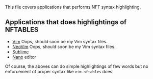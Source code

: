 This file covers applications that performs NFT syntax highlighting.

Applications that does highlightings of NFTABLES
------------------------------------------------

* [Vim]()  Oops, should soon be my Vim syntax files.
* [NeoVim]()  Oops, should soon be my Vim syntax files.
* [Sublime](https://github.com/HorlogeSkynet/Nftables)
* [Nano](https://ral-arturo.org/2016/10/17/nftables-debian-stretch.html) editor

Of course, the aboves can do simple highlightings of few words but 
no enforcement of proper syntax like `vim-nftables` does.
